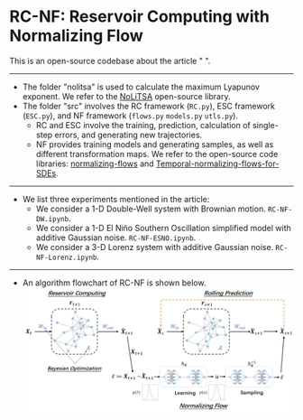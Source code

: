 # RC-NF: Reservoir Computing with Normalizing Flow
 This is an open-source codebase about the article " ".
***
* The folder "nolitsa" is used to calculate the maximum Lyapunov exponent. We refer to the [NoLiTSA](https://github.com/manu-mannattil/nolitsa "NoLiTSA") open-source library.
* The folder "src" involves the RC framework (`RC.py`), ESC framework (`ESC.py`), and NF framework (`flows.py` `models.py` `utls.py`).
  * RC and ESC involve the training, prediction, calculation of single-step errors, and generating new trajectories.
  * NF provides training models and generating samples, as well as different transformation maps. We refer to the open-source code libraries: [normalizing-flows](https://github.com/tonyduan/normalizing-flows "tonyduan/normalizing-flows") and [Temporal-normalizing-flows-for-SDEs](https://github.com/Yubin-Lu/Temporal-normalizing-flows-for-SDEs "Yubin-Lu/Temporal-normalizing-flows-for-SDEs").
***
* We list three experiments mentioned in the article:
  * We consider a 1-D Double-Well system with Brownian motion. `RC-NF-DW.ipynb`.
  * We consider a 1-D El Niño Southern Oscillation simplified model with additive Gaussian noise. `RC-NF-ESNO.ipynb`.
  * We consider a 3-D Lorenz system with additive Gaussian noise. `RC-NF-Lorenz.ipynb`.
***
* An algorithm flowchart of RC-NF is shown below.
![RC-NF](https://github.com/Fangransto/RC-NF/blob/main/rc-nf.jpg "RC-NF")

 





